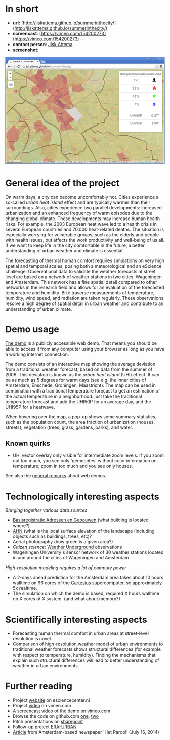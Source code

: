 # In short

- **url:**  [http://jiskattema.github.io/summerinthecity/](http://jiskattema.github.io/summerinthecity/)
- **screencast**: [https://vimeo.com/154200273](https://vimeo.com/154200273)
- **contact person**: [Jisk Attema](https://www.esciencecenter.nl/profile/dr.-jisk-attema)
- **screenshot**:

![screenshot](/demos/summerinthecity/screencapture-demo-summer-in-the-city.png "Summer in the City screenshot")

# General idea of the project

On warm days, a city can become uncomfortably hot. Cities experience a so-called _urban heat island_ effect and are typically warmer than their surroundings. Also, cities experience two parallel developments: increased urbanization and an enhanced frequency of warm episodes due to the changing global climate. These developments may increase human health risks. For example, the 2003 European heat wave led to a health crisis in several European countries and 70.000 heat-related deaths. The situation is especially worrying for vulnerable groups, such as the elderly and people with health issues, but affects the work productivity and well-being of us all. If we want to keep life in the city comfortable in the future, a better understanding of urban weather and climate is essential.

The forecasting of thermal human comfort requires simulations on very high spatial and temporal scales, posing both a meteorological and an eScience challenge. Observational data to validate the weather forecasts at street level are based on a network of weather stations in two cities: Wageningen and Amsterdam. This network has a fine spatial detail compared to other networks in the research field and allows for an evaluation of the forecasted temperature and humidity. Bike traverse measurements of temperature, humidity, wind speed, and radiation are taken regularly. These observations resolve a high degree of spatial detail in urban weather and contribute to an understanding of urban climate.

# Demo usage

[The demo](http://jiskattema.github.io/summerinthecity/) is a publicly accessible web demo. That means you should be able to access it from any computer using your browser as long as you have a working internet connection.

The demo consists of an interactive map showing the average deviation from a traditional weather forecast, based on data from the summer of 2006. This deviation is known as the _urban heat island_ (UHI) effect. It can be as much as 5 degrees for warm days (see e.g. the inner cities of Amsterdam, Enschede, Groningen, Maastricht). The map can be used in combination with a traditional temperature forecast to get an estimation of the actual temperature in a neighborhood: just take the traditional temperature forecast and add the UHI50P for an average day, and the UHI95P for a heatwave. 

When hovering over the map, a pop-up shows some summary statistics, such as the population count, the area fraction of urbanization (houses, streets), vegetation (trees, grass, gardens, parks), and water.

## Known quirks
- UHI vector overlay only visible for intermediate zoom levels. If you zoom out too much, you see only 'gemeentes' without color information on temperature; zoom in too much and you see only houses.

See also the [general remarks](/doc/demo-usage-general-remarks.md) about web demos.


# Technologically interesting aspects

_Bringing together various data sources_

  - [Basisregistratie Adressen en Gebouwen](https://bagviewer.kadaster.nl/lvbag/bag-viewer/index.html#?geometry.x=160000&geometry.y=455000&zoomlevel=3) (what building is located where?)
  - [AHN](http://ahn.maps.arcgis.com/apps/webappviewer/index.html?id=c3c98b8a4ff84ff4938fafe7cc106e88) (what is the local surface elevation of the landscape (including objects such as buildings, trees, etc)?
  -  Aerial photography (how green is a given area?)
  -  _Citizen science_: [Weather Underground](http://www.wunderground.com/) observations
  -  Wageningen University's sensor network of 30 weather stations located in and around the cities of Wageningen and Amsterdam

_High-resolution modeling requires a lot of compute power_

  - A 2-days ahead prediction for the Amsterdam area takes about 10 hours walltime on 96 cores of the [Cartesius](https://userinfo.surfsara.nl/systems/cartesius) supercomputer, so approximately 5x realtime.
  - The simulation on which the demo is based, required X hours walltime on X cores of X system. (and what about memory?)

# Scientifically interesting aspects

- Forecasting human thermal comfort in urban areas at street-level resolution is novel
- Comparison of high-resolution weather model of urban environments to traditional weather forecasts shows structural differences (for example with respect to temperature, humidity). Finding the mechanisms that explain such structural differences will lead to better understanding of weather in urban environments.

# Further reading

- Project [website](https://www.esciencecenter.nl/project/summer-in-the-city) on esciencecenter.nl
- Project [video](https://vimeo.com/109430452) on vimeo.com
- A screencast [video](https://vimeo.com/154200273) of the demo on vimeo.com
- Browse the code on github.com [one](https://github.com/jiskattema/wrf-wur.git), [two](https://github.com/jiskattema/wps-wur.git)
- Pitch presentations on [sharepoint](https://nlesc.sharepoint.com/Shared%20Documents/Forms/AllItems.aspx?RootFolder=%2FShared%20Documents%2FNLeSC%20Project%20Presentations%2FCurrent%2FSummerInTheCity&FolderCTID=0x0120004EB0DBA245A10041AA401E78745EB1B1&View=%7B2CC9F224-02CB-49B5-9DBB-C97AE29C8572%7D)
- Follow-up project [ERA-URBAN](https://www.esciencecenter.nl/project/era-urban)
- [Article](http://www.parool.nl/parool/nl/8/WEER/article/detail/3673212/2014/06/16/Universiteit-zet-30-weerstations-in-Amsterdam.dhtml)  from Amsterdam-based newspaper 'Het Parool' (July 16, 2014)




